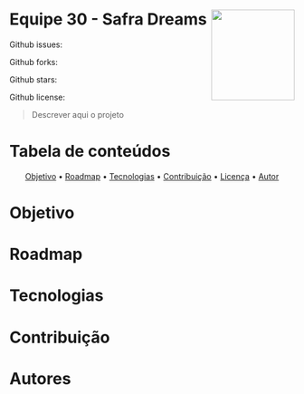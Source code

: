 # Equipe 30 - Safra Dreams <img src = "https://user-images.githubusercontent.com/7032799/93025272-e7da4480-f5d2-11ea-9280-cace7cb3f390.png" width='147' height="160" align="right"/>

Github issues:

Github forks:

Github stars:

Github license:

> Descrever aqui o projeto

<h1 align="left">Tabela de conteúdos</a></h1>
<p align="center">
 <a href="#objetivo">Objetivo</a> •
 <a href="#roadmap">Roadmap</a> • 
 <a href="#tecnologias">Tecnologias</a> • 
 <a href="#contribuicao">Contribuição</a> • 
 <a href="#licenc-a">Licença</a> • 
 <a href="#autor">Autor</a>
</p>

<h1 align="left">Objetivo </a></h1>

<h1 align="left">Roadmap </a></h1>

<h1 align="left">Tecnologias </a></h1>

<h1 align="left">Contribuição </a></h1>

<h1 align="left">Autores </a></h1>
